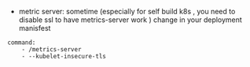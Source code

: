 - metric server: sometime (especially for self build k8s , you need to disable ssl to have metrics-server work ) 
change in your deployment manisfest 
```
command:
    - /metrics-server 
    - --kubelet-insecure-tls
```
